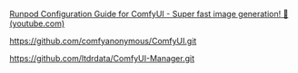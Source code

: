 [Runpod Configuration Guide for ComfyUI - Super fast image generation! 🚀 (youtube.com)](https://www.youtube.com/watch?v=JQNc2I-LAlM&list=WL&index=11)

https://github.com/comfyanonymous/ComfyUI.git

https://github.com/ltdrdata/ComfyUI-Manager.git


